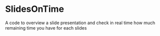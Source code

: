 # SlidesOnTime
A code to overview a slide presentation and check in real time how much remaining time you have for each slides
